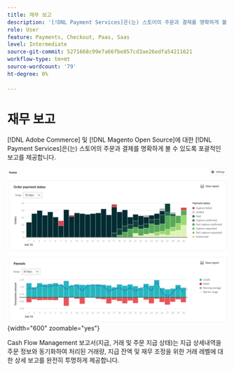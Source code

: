 ```yaml
---
title: 재무 보고
description: '[!DNL Payment Services]은(는) 스토어의 주문과 결제를 명확하게 볼 수 있도록 포괄적인 보고를 제공합니다.'
role: User
feature: Payments, Checkout, Paas, Saas
level: Intermediate
source-git-commit: 5271668c99e7a66fbe857cd3ae26edfa54211621
workflow-type: tm+mt
source-wordcount: '79'
ht-degree: 0%

---
```


# 재무 보고

[!DNL Adobe Commerce] 및 [!DNL Magento Open Source]에 대한 [!DNL Payment Services]은(는) 스토어의 주문과 결제를 명확하게 볼 수 있도록 포괄적인 보고를 제공합니다.

![재무 보고서 보기](assets/reports-view.png){width="600" zoomable="yes"}

Cash Flow Management 보고서(지급, 거래 및 주문 지급 상태)는 지급 상세내역을 주문 정보와 동기화하여 처리된 거래량, 지급 잔액 및 재무 조정을 위한 거래 레벨에 대한 상세 보고를 완전히 투명하게 제공합니다.

